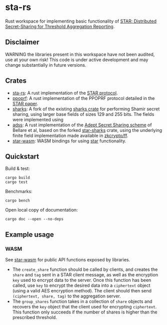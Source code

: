 # sta-rs

Rust workspace for implementing basic functionality of [STAR: Distributed
Secret-Sharing for Threshold Aggregation
Reporting](https://arxiv.org/abs/2109.10074).

## Disclaimer

WARNING the libraries present in this workspace have not been audited,
use at your own risk! This code is under active development and may
change substantially in future versions.

## Crates

- [sta-rs](./star): A rust implementation of the [STAR
  protocol](https://arxiv.org/abs/2109.10074).
- [ppoprf](./ppoprf): A rust implementation of the PPOPRF protocol
  detailed in the [STAR paper](https://arxiv.org/abs/2109.10074).
- [sharks](./sharks): A fork of the existing [sharks
  crate](https://crates.io/crates/sharks) for performing Shamir secret
  sharing, using larger base fields of sizes 129 and 255 bits. The
  fields were implemented using 
- [adss](./adss): A rust implementation of the [Adept Secret
  Sharing scheme](https://eprint.iacr.org/2020/800) of Bellare et al,
  based on the forked [star-sharks](./sharks) crate, using the underlying
  finite field implementation made available in
  [zkcrypto/ff](https://github.com/zkcrypto/ff).
- [star-wasm](./star-wasm): WASM bindings for using [star](./star)
  functionality.

## Quickstart

Build & test:
```
cargo build
cargo test
```

Benchmarks:
```
cargo bench
```

Open local copy of documentation:
```
cargo doc --open --no-deps
```
## Example usage

### WASM

See [star-wasm](./star-wasm/src/lib.rs) for public API functions exposed
by libraries.

- The `create_share` function should be called by clients, and creates
  the `share` and `tag` sent in a STAR client message, as well as the
  encryption `key` used to encrypt data to the server. Once this
  function has been called, use `key` to encrypt the desired data into a
  `ciphertext` object (using a valid AES encryption method). The client
  should then send `(ciphertext, share, tag)` to the aggregation server.
- The `group_shares` function takes in a collection of `share` objects
  and recovers the `key` object that the client used for encrypting
  `ciphertext`. This function only succeeds if the number of shares is
  higher than the prescribed threshold.

